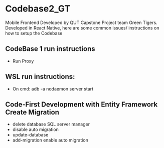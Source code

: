 # Codebase2_GT
Mobile Frontend Developed by QUT Capstone Project team Green Tigers.
Developed in React Native, here are some common issues/ instructions on how to setup the Codebase

## CodeBase 1 run instructions
* Run Proxy

## WSL run instructions:
* On cmd:
    adb -a nodaemon server start
## Code-First Development with Entity Framework Create Migration
* delete database SQL server manager 
* disable auto migration 
* update-database 
* add-migration enable auto migration